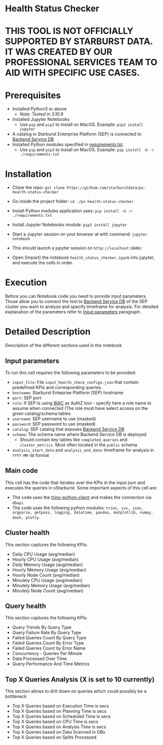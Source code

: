 # Health Status Checker

# THIS TOOL IS NOT OFFICIALLY SUPPORTED BY STARBURST DATA.  IT WAS CREATED BY OUR PROFESSIONAL SERVICES TEAM TO AID WITH SPECIFIC USE CASES.

# Prerequisites
   - Installed Python3 or above
        * *Note*: *Tested in 3.10.9*
   - Installed Jupyter Notebooks
        * Use `pip` and `pip3` to install on MacOS. Example: `pip3 install jupyter`
   - A catalog in Starburst Enterprise Platform (SEP) is connected to [Backend Service DB](https://docs.starburst.io/latest/admin/backend-service.html)
   - Installed Python modules specified in [requirements.txt](https://github.com/starburstdata/ps-health-status-checker/blob/main/requirements.txt).
        * Use `pip` and `pip3` to install on MacOS. Example: `pip install -U -r ./requirements.txt`

# Installation
   - Clone the repo:
   `git clone https://github.com/starburstdata/ps-health-status-checker`

   - Go inside the project folder:
   `cd ./ps-health-status-checker`

   - Install Python modules application uses:
   `pip install -U -r ./requirements.txt`

   - Install Jupyter Notebooks module:
   `pip3 install jupyter`

   - Start a Jupyter session on your browser at with command:
   `jupyter notebook`

   - This should launch a jupyter session on `http://localhost:8888/`

   - Open (Import) the notebook `health_status_checker.ipynb` into jupyter, and execute the cells in order.

# Execution
Before you can Notebook code you need to provide input parameters. Those allow you to connect the tool to [Backend Service DB](https://docs.starburst.io/latest/admin/backend-service.html) of the SEP cluster you want to analyze and specify timeframe for analysis. For detailed explanation of the parameters refer to [Input parameters](https://github.com/starburstdata/ps-health-status-checker/tree/main?tab=readme-ov-file#input-parameters) paragraph.

# Detailed Description

Description of the different sections used in the notebook

## Input parameters
To run this cell requires the following parameters to be provided:
- `input_file`: File `input_health_check_configs.json` that contain predefined KPIs and corresponding queries.
- `hostname`: Starburst Enteprise Platform (SEP) hostname
- `port`: SEP port
- `role`: If SEP is using [BIAC](https://docs.starburst.io/latest/security/biac-overview.html) as AuthZ tool - specify here a role name to assume when connected (The role must have select access on the given catalog/schema tables
- `username`: SEP username to use (masked)
- `password`: SEP password to use (masked)
- `catalog`: SEP catalog that exposes [Backend Service DB](https://docs.starburst.io/latest/admin/backend-service.html)
- `schema`: The schema name where Backend Service DB is deployed
     * Should contain key tables like `completed_queries` and `cluster_metrics`. Most often located in the `public` schema
 - `analysis_start_date` and `analysis_end_date`: timeframe for analysis in `YYYY-MM-DD` format
    
## Main code
This cell has the code that iterates over the KPIs in the input json and executes the queries in sStarburst. Some important aspects of this cell are:
- The code uses the [trino-python-client](https://github.com/trinodb/trino-python-client) and makes the connection via `dbapi`
- The code uses the following python modules: `trino, csv, json, argparse, getpass, logging, datetime, pandas, matplotlib, numpy, dash, plotly`.
    
## Cluster health
This section captures the following KPIs:
- Daily CPU Usage (avg/median)
- Hourly CPU Usage (avg/median)
- Daily Memory Usage (avg/median)
- Hourly Memory Usage (avg/median)
- Hourly Node Count (avg/median)
- Minutely CPU Usage (avg/median)
- Minutely Memory Usage (avg/median)
- Minutely Node Count (avg/median)

## Query health
This section captures the following KPIs:
- Query Trends By Query Type
- Query Failure Rate By Query Type
- Failed Queries Count By Query Type
- Failed Queries Count By Error Type
- Failed Queries Count by Error Name
- Concurrency - Queries Per Minute
- Data Processed Over Time
- Query Performance And Time Metrics
    
## Top X Queries Analysis (X is set to 10 currently)
This section allows to drill down on queries which could possibly be a bottleneck
- Top X Queries based on Execution Time is secs
- Top X Queries based on Planning Time is secs
- Top X Queries based on Scheduled Time is secs
- Top X Queries based on CPU Time is secs
- Top X Queries based on Analysis Time is secs
- Top X Queries based on Data Scanned in GBs
- Top X Queries based on Splits Processed
